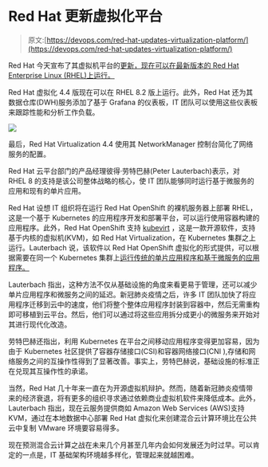 # Red Hat 更新虚拟化平台

> 原文:[https://devops.com/red-hat-updates-virtualization-platform/](https://devops.com/red-hat-updates-virtualization-platform/)

Red Hat 今天宣布了其虚拟机平台的[更新，现在可以在最新版本的 Red Hat Enterprise Linux (RHEL)上运行。](https://www.redhat.com/en/blog/red-hat-virtualization-now-and-next)

Red Hat 虚拟化 4.4 版现在可以在 RHEL 8.2 版上运行。此外，Red Hat 还为其数据仓库(DWH)服务添加了基于 Grafana 的仪表板，IT 团队可以使用这些仪表板来跟踪性能和分析工作负载。

![](../Images/4c77f1c687524c32a29130ec1ebb9f72.png)

最后，Red Hat Virtualization 4.4 使用其 NetworkManager 控制台简化了网络服务的配置。

Red Hat 云平台部门的产品经理彼得·劳特巴赫(Peter Lauterbach)表示，对 RHEL 8 的支持是该公司整体战略的核心，使 IT 团队能够同时运行基于微服务的应用和现有的单片应用。

Red Hat 设想 IT 组织将在运行 Red Hat OpenShift 的裸机服务器上部署 RHEL，这是一个基于 Kubernetes 的应用程序开发和部署平台，可以运行使用容器构建的应用程序。此外，Red Hat OpenShift 支持 [kubevirt](https://kubevirt.io/) ，这是一款开源软件，支持基于内核的虚拟机(KVM)，如 Red Hat Virtualization，在 Kubernetes 集群之上运行。Lauterbach 说，该软件以 Red Hat OpenShift 虚拟化的形式提供，可以根据需要在同一个 Kubernetes 集群上[运行传统的单片应用程序和基于微服务的应用程序。](https://containerjournal.com/topics/container-management/red-hat-integrates-kubevirt-with-kubernetes-management-platform-from-sap/)

Lauterbach 指出，这种方法不仅从基础设施的角度来看更易于管理，还可以减少单片应用程序和微服务之间的延迟。新冠肺炎疫情之后，许多 IT 团队加快了将应用程序迁移到云中的速度，他们将整个整体应用程序封装到容器中，然后无需重构即可移植到云平台。然后，他们可以通过将这些应用拆分成更小的微服务来开始对其进行现代化改造。

劳特巴赫还指出，利用 Kubernetes 在平台之间移动应用程序变得更加容易，因为由于 Kubernetes 社区提供了容器存储接口(CSI)和容器网络接口(CNI ),存储和网络服务之间的互操作性得到了显著改善。事实上，劳特巴赫说，基础设施的标准正在兑现其互操作性的承诺。

当然，Red Hat 几十年来一直在为开源虚拟机辩护。然而，随着新冠肺炎疫情带来的经济衰退，将有更多的组织寻求通过依赖商业虚拟机软件来降低成本。此外，Lauterbach 指出，现在云服务提供商如 Amazon Web Services (AWS)支持 KVM，通过在本地数据中心部署 Red Hat 虚拟化来创建混合云计算环境比在公共云中复制 VMware 环境要容易得多。

现在预测混合云计算之战在未来几个月甚至几年内会如何发展还为时过早。可以肯定的一点是，IT 基础架构环境越多样化，管理起来就越困难。